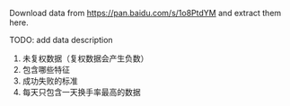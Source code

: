 Download data from https://pan.baidu.com/s/1o8PtdYM and extract them here.

TODO: add data description

1. 未复权数据（复权数据会产生负数）
2. 包含哪些特征
3. 成功失败的标准
4. 每天只包含一天换手率最高的数据